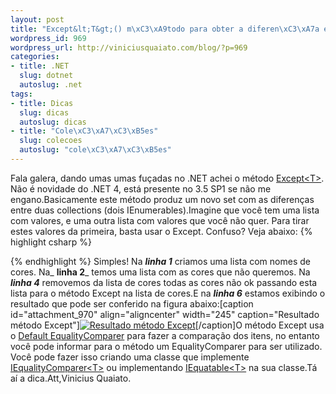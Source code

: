 ```yaml
--- 
layout: post
title: "Except&lt;T&gt;() m\xC3\xA9todo para obter a diferen\xC3\xA7a entre duas cole\xC3\xA7\xC3\xB5es"
wordpress_id: 969
wordpress_url: http://viniciusquaiato.com/blog/?p=969
categories: 
- title: .NET
  slug: dotnet
  autoslug: .net
tags: 
- title: Dicas
  slug: dicas
  autoslug: dicas
- title: "Cole\xC3\xA7\xC3\xB5es"
  slug: colecoes
  autoslug: "cole\xC3\xA7\xC3\xB5es"
---
```

Fala galera, dando umas umas fuçadas no .NET achei o método [Except&lt;T&gt;](http://msdn.microsoft.com/en-us/library/bb300779.aspx). Não é novidade do .NET 4, está presente no 3.5 SP1 se não me engano.Basicamente este método produz um novo set com as diferenças entre duas collections (dois IEnumerables).Imagine que você tem uma lista com valores, e uma outra lista com valores que você não quer. Para tirar estes valores da primeira, basta usar o Except. Confuso? Veja abaixo:
{% highlight csharp %}

{% endhighlight %}
Simples! Na **_linha 1_** criamos uma lista com nomes de cores. Na_ **linha 2**_ temos uma lista com as cores que não queremos. Na _**linha 4**_ removemos da lista de cores todas as cores não ok passando esta lista para o método Except na lista de cores.E na _**linha 6**_ estamos exibindo o resultado que pode ser conferido na figura abaixo:[caption id="attachment_970" align="aligncenter" width="245" caption="Resultado método Except"][![Resultado método Except](http://viniciusquaiato.com/blog/wp-content/uploads/2010/05/Except.jpg "Resultado método Except")](http://viniciusquaiato.com/blog/wp-content/uploads/2010/05/Except.jpg)[/caption]O método Except usa o [Default EqualityComparer](http://msdn.microsoft.com/en-us/library/ms224763.aspx) para fazer a comparação dos itens, no entanto você pode informar para o método um EqualityComparer para ser utilizado. Você pode fazer isso criando uma classe que implemente [IEqualityComparer&lt;T&gt;](http://msdn.microsoft.com/pt-br/library/system.collections.iequalitycomparer(VS.90).aspx) ou implementando [IEquatable&lt;T&gt;](http://msdn.microsoft.com/pt-br/library/ms131187(VS.90).aspx) na sua classe.Tá aí a dica.Att,Vinicius Quaiato.

